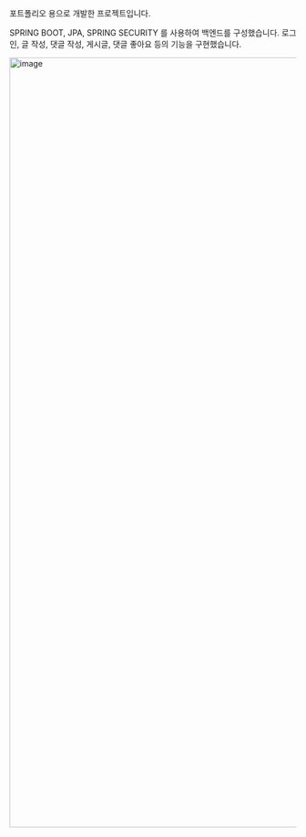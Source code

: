 포트폴리오 용으로 개발한 프로젝트입니다.

SPRING BOOT, JPA, SPRING SECURITY 를 사용하여 백엔드를 구성했습니다.
로그인, 글 작성, 댓글 작성, 게시글, 댓글 좋아요 등의 기능을 구현했습니다.

<img width="1351" alt="image" src="https://github.com/user-attachments/assets/1b2c99ce-fb87-4a67-a0d6-3610399876eb">
